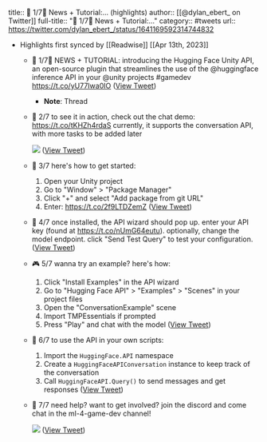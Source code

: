 title:: 🧵 1/7🎉 News + Tutorial:... (highlights)
author:: [[@dylan_ebert_ on Twitter]]
full-title:: "🧵 1/7🎉 News + Tutorial:..."
category:: #tweets
url:: https://twitter.com/dylan_ebert_/status/1641169592314744832

- Highlights first synced by [[Readwise]] [[Apr 13th, 2023]]
	- 🧵 1/7🎉 NEWS + TUTORIAL: introducing the Hugging Face Unity API, an open-source plugin that streamlines the use of the @huggingface inference API in your @unity projects 
	  #gamedev https://t.co/yU77Iwa0IO ([View Tweet](https://twitter.com/dylan_ebert_/status/1641169592314744832))
		- **Note**: Thread
	- 🔗 2/7 to see it in action, check out the chat demo: https://t.co/tKHZh4rdaS
	  currently, it supports the conversation API, with more tasks to be added later 
	  
	  ![](https://pbs.twimg.com/media/Fsaak0xXgAQ1_26.jpg) ([View Tweet](https://twitter.com/dylan_ebert_/status/1641169595330445318))
	- 📖 3/7 here's how to get started:
	  1. Open your Unity project
	  2. Go to "Window" > "Package Manager"
	  3. Click "+" and select "Add package from git URL"
	  4. Enter: https://t.co/2f9LTDZemZ ([View Tweet](https://twitter.com/dylan_ebert_/status/1641169597540835328))
	- 🔧 4/7 once installed, the API wizard should pop up. enter your API key (found at https://t.co/nUmG64eutu). optionally, change the model endpoint. click "Send Test Query" to test your configuration. ([View Tweet](https://twitter.com/dylan_ebert_/status/1641169599319212032))
	- 🎮 5/7 wanna try an example? here's how:
	  1. Click "Install Examples" in the API wizard
	  2. Go to "Hugging Face API" > "Examples" > "Scenes" in your project files
	  3. Open the "ConversationExample" scene
	  4. Import TMPEssentials if prompted
	  5. Press "Play" and chat with the model ([View Tweet](https://twitter.com/dylan_ebert_/status/1641169600963395585))
	- 📝 6/7 to use the API in your own scripts:
	  1. Import the `HuggingFace.API` namespace
	  2. Create a `HuggingFaceAPIConversation` instance to keep track of the conversation
	  3. Call `HuggingFaceAPI.Query()` to send messages and get responses ([View Tweet](https://twitter.com/dylan_ebert_/status/1641169602565611523))
	- 👋 7/7 need help? want to get involved? join the discord and come chat in the ml-4-game-dev channel! 
	  
	  ![](https://pbs.twimg.com/media/FsaauaOWwAIwbWk.jpg) ([View Tweet](https://twitter.com/dylan_ebert_/status/1641169604193001476))